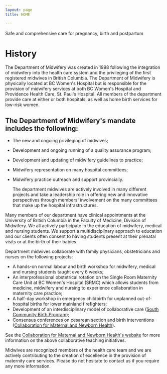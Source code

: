 ```yaml
---
layout: page
title: HOME

---
```

<aside>
    <span class="safe">Safe</span> 
    <span class="and">and</span> 
    <span class="comprehensive">comprehensive care</span> 
    <span class="forpregnancy tk-cronos-pro">for pregnancy, birth and postpartum</span>
</aside>

# History
The Department of Midwifery was created in 1998 following the integration of midwifery into the health care system and the privileging of the first registered midwives in British Columbia. 
The Department of Midwifery is physically located at BC Women's Hospital but is responsible for the provision of midwifery services at both BC Women's Hospital and Providence Health Care, St. Paul's Hospital. All members of the department provide care at either or both hospitals, as well as home birth services for low-risk women. 

## The Department of Midwifery's mandate includes the following: 
* The new and ongoing privileging of midwives; 
* Development and ongoing running of a quality assurance program; 
* Development and updating of midwifery guidelines to practice; 
* Midwifery representation on many hospital committees; 
* Midwifery practice outreach and support provincially.
   
   The department midwives are actively involved in many different projects and take a leadership role in offering new and innovative perspectives through members' involvement on the many committees that make up the hospital infrastructures. 

Many members of our department have clinical appointments at the University of British Columbia in the Faculty of Medicine, Division of Midwifery. We all actively participate in the education of midwifery, medical and nursing students. We support a multidisciplinary approach to education and our clients often consent to having students present at their prenatal visits or at the birth of their babies. 

Department midwives collaborate with family physicians, obstetricians and nurses on the following projects: 

   * A hands-on normal labour and birth workshop for midwifery, medical and nursing students taught every 6 weeks; 
   * An interprofessional obstetrical rotation on the Single Room Maternity Care Unit at BC Women's Hospital (SRMC) which allows students from medicine, midwifery and nursing to experience collaboration in maternity care practice; 
   * A half-day workshop in emergency childbirth for unplanned out-of-hospital births for lower mainland firefighters; 
   * Development of an interdisciplinary model of collaborative care ([South Community Birth Program][1]); 
   * Consensus conferences on cesarean section and birth interventions ([Collaboration for Maternal and Newborn Health][2]).


   See the [Collaboration for Maternal and Newborn Health's website][3] for more information on the above collaborative teaching initiatives. 


Midwives are recognized members of the health care team and we are actively contributing to the creation of excellence in the provision of maternity care services. Please do not hesitate to contact us if you require any more information. 

[1]: http://www.scbp.ca 
[2]: http://cmnh.ca/cmnh-conferences/ 
[3]: http://cmnh.ca/teaching-initiatives/